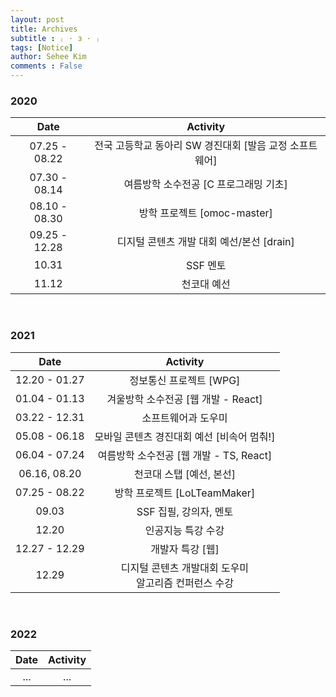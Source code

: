 ```yaml
---
layout: post
title: Archives
subtitle : ₍ · з · ₎ 
tags: [Notice]
author: Sehee Kim
comments : False
---
```


<h3> 2020 </h3>

| Date | Activity |
| :-------:  | :-------: |
| 07.25 - 08.22  | 전국 고등학교 동아리 SW 경진대회 [발음 교정 소프트웨어] |
| 07.30 - 08.14  | 여름방학 소수전공 [C 프로그래밍 기초] |
| 08.10 - 08.30  | 방학 프로젝트 [omoc-master] |
| 09.25 - 12.28  | 디지털 콘텐츠 개발 대회 예선/본선 [drain] |
| 10.31  | SSF 멘토 |
| 11.12  | 천코대 예선 |

<br>

<h3> 2021 </h3>

| Date | Activity |
| :-------:  | :-------: |
| 12.20 - 01.27 | 정보통신 프로젝트 [WPG] |
| 01.04 - 01.13 | 겨울방학 소수전공 [웹 개발 - React] |
| 03.22 - 12.31 | 소프트웨어과 도우미 |
| 05.08 - 06.18 | 모바일 콘텐츠 경진대회 예선 [비속어 멈춰!] |
| 06.04 - 07.24 | 여름방학 소수전공 [웹 개발 - TS, React] |
| 06.16, 08.20 | 천코대 스탭 [예선, 본선] |
| 07.25 - 08.22 | 방학 프로젝트 [LoLTeamMaker] |
| 09.03 | SSF 집필, 강의자, 멘토 |
| 12.20 | 인공지능 특강 수강 |
| 12.27 - 12.29 | 개발자 특강 [웹] |
| 12.29 | 디지털 콘텐츠 개발대회 도우미 <br> 알고리즘 컨퍼런스 수강 |

<br>

<h3> 2022 </h3>

| Date | Activity |
| :-------:  | :-------: |
| ... | ... |